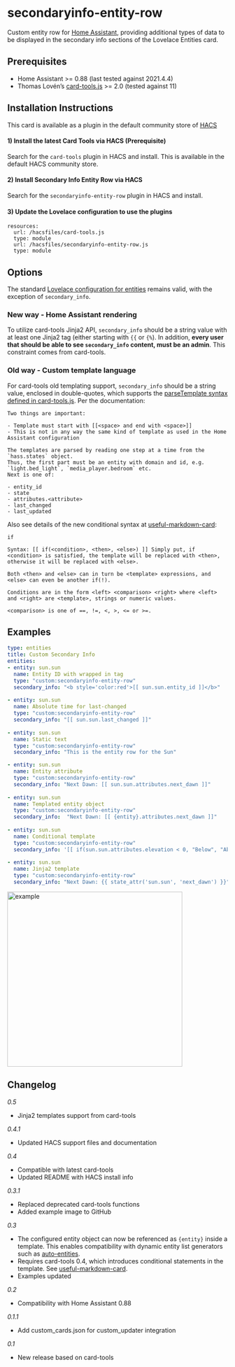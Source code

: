 secondaryinfo-entity-row
========================
Custom entity row for [Home Assistant](https://home-assistant.io), providing additional types of data to be displayed in the secondary info sections of the Lovelace Entities card.

## Prerequisites
- Home Assistant >= 0.88 (last tested against 2021.4.4) 
- Thomas Lovén’s [card-tools.js](https://github.com/thomasloven/lovelace-card-tools) >= 2.0 (tested against 11)

## Installation Instructions
This card is available as a plugin in the default community store of [HACS](https://hacs.xyz)
#### 1) Install the latest Card Tools via HACS (Prerequisite)
Search for the `card-tools` plugin in HACS and install.  This is available in the default HACS community store.

#### 2) Install Secondary Info Entity Row via HACS
Search for the `secondaryinfo-entity-row` plugin in HACS and install.

#### 3) Update the Lovelace configuration to use the plugins
```
resources:
  url: /hacsfiles/card-tools.js
  type: module
  url: /hacsfiles/secondaryinfo-entity-row.js
  type: module
```

## Options
The standard [Lovelace configuration for entities](https://www.home-assistant.io/lovelace/entities/) remains valid, with the exception of `secondary_info`.

### New way - Home Assistant rendering
To utilize card-tools Jinja2 API, `secondary_info` should be a string value with at least one Jinja2 tag (either starting with `{{` or 
`{%`). In addition, **every user that should be able to see `secondary_info` content, must be an admin**. This constraint comes from 
card-tools.

### Old way - Custom template language
For card-tools old templating support, `secondary_info` should be a string value, enclosed in double-quotes, which supports the [parseTemplate syntax defined in card-tools.js](https://github.com/thomasloven/lovelace-card-tools).  Per the documentation:

```
Two things are important:

- Template must start with [[<space> and end with <space>]]
- This is not in any way the same kind of template as used in the Home Assistant configuration

The templates are parsed by reading one step at a time from the `hass.states` object.
Thus, the first part must be an entity with domain and id, e.g. `light.bed_light`, `media_player.bedroom` etc.
Next is one of:

- entity_id
- state
- attributes.<attribute>
- last_changed
- last_updated
```

Also see details of the new conditional syntax at [useful-markdown-card](https://github.com/thomasloven/lovelace-useful-markdown-card#if):

```
if

Syntax: [[ if(<condition>, <then>, <else>) ]] Simply put, if <condition> is satisfied, the template will be replaced with <then>, otherwise it will be replaced with <else>.

Both <then> and <else> can in turn be <template> expressions, and <else> can even be another if(!).

Conditions are in the form <left> <comparison> <right> where <left> and <right> are <template>, strings or numeric values.

<comparison> is one of ==, !=, <, >, <= or >=.

```
## Examples

```yaml
type: entities
title: Custom Secondary Info
entities:
- entity: sun.sun
  name: Entity ID with wrapped in tag
  type: "custom:secondaryinfo-entity-row"
  secondary_info: "<b style='color:red'>[[ sun.sun.entity_id ]]</b>"
  
- entity: sun.sun
  name: Absolute time for last-changed
  type: "custom:secondaryinfo-entity-row"
  secondary_info: "[[ sun.sun.last_changed ]]"
  
- entity: sun.sun
  name: Static text
  type: "custom:secondaryinfo-entity-row"
  secondary_info: "This is the entity row for the Sun"

- entity: sun.sun
  name: Entity attribute
  type: "custom:secondaryinfo-entity-row"
  secondary_info: "Next Dawn: [[ sun.sun.attributes.next_dawn ]]"
  
- entity: sun.sun
  name: Templated entity object
  type: "custom:secondaryinfo-entity-row"
  secondary_info:  "Next Dawn: [[ {entity}.attributes.next_dawn ]]"
  
- entity: sun.sun
  name: Conditional template
  type: "custom:secondaryinfo-entity-row"
  secondary_info: '[[ if(sun.sun.attributes.elevation < 0, "Below", "Above") ]] the horizon'
  
- entity: sun.sun
  name: Jinja2 template
  type: "custom:secondaryinfo-entity-row"
  secondary_info: "Next Dawn: {{ state_attr('sun.sun', 'next_dawn') }}"
```
<img alt="example" src="https://user-images.githubusercontent.com/5458030/54823057-0a5cfd00-4c7d-11e9-9251-b539eb423c0d.png" width="400">

## Changelog
*0.5*
- Jinja2 templates support from card-tools

*0.4.1*
- Updated HACS support files and documentation

*0.4*
- Compatible with latest card-tools
- Updated README with HACS install info

*0.3.1*
- Replaced deprecated card-tools functions
- Added example image to GitHub

*0.3*
- The configured entity object can now be referenced as `{entity}` inside a template.  This enables compatibility with dynamic entity list generators such as [auto-entities](https://github.com/thomasloven/lovelace-auto-entities).
- Requires card-tools 0.4, which introduces conditional statements in the template.  See [useful-markdown-card](https://github.com/thomasloven/lovelace-useful-markdown-card#if).
- Examples updated

*0.2*
- Compatibility with Home Assistant 0.88

*0.1.1*
- Add custom_cards.json for custom_updater integration

*0.1*
- New release based on card-tools
